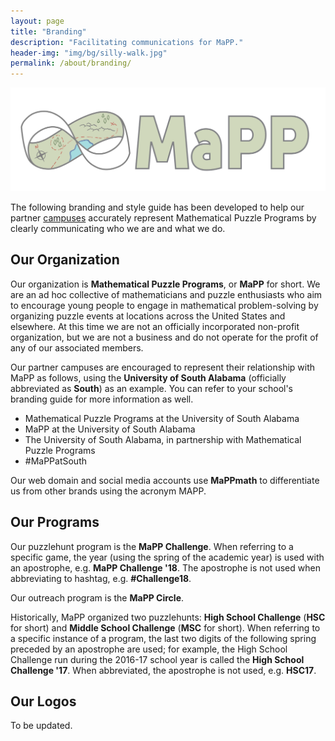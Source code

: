 ```yaml
---
layout: page
title: "Branding"
description: "Facilitating communications for MaPP."
header-img: "img/bg/silly-walk.jpg"
permalink: /about/branding/
---
```


![MaPP logo](/img/logo/banner_color.svg)

The following branding and style guide has been developed to help our
partner [campuses](/campuses/) accurately represent Mathematical Puzzle
Programs by clearly communicating who we are and what we do.

## Our Organization

Our organization is **Mathematical Puzzle Programs**, or **MaPP** for
short. We are an ad hoc collective of mathematicians and puzzle enthusiasts
who aim to encourage young people to engage in mathematical problem-solving
by organizing puzzle events at locations across the United States and
elsewhere. At this time we are not an officially incorporated non-profit
organization, but we are not a business and do not operate for the profit
of any of our associated members.

Our partner campuses are encouraged to represent their relationship
with MaPP as follows, using the **University of South Alabama** (officially
abbreviated as **South**) as an example. You can refer
to your school's branding guide for more information as well.

- Mathematical Puzzle Programs at the University of South Alabama
- MaPP at the University of South Alabama
- The University of South Alabama,
  in partnership with Mathematical Puzzle Programs
- #MaPPatSouth

Our web domain and social media accounts use **MaPPmath** to
differentiate us from other brands using the acronym MAPP.

## Our Programs

Our puzzlehunt program is the **MaPP Challenge**. When referring to a specific
game, the year (using the spring of the academic year) is used with an
apostrophe, e.g. **MaPP Challenge '18**. The apostrophe is not used when
abbreviating to hashtag, e.g. **#Challenge18**.

Our outreach program is the **MaPP Circle**.

Historically, MaPP organized two puzzlehunts: **High School Challenge**
(**HSC** for short) and **Middle School Challenge** (**MSC** for short).
When referring to a specific instance
of a program, the last two digits of the following spring preceded by
an apostrophe are used;
for example, the High School Challenge run during the 2016-17 school
year is called the **High School Challenge '17**. When abbreviated,
the apostrophe is not used, e.g. **HSC17**.

## Our Logos

To be updated.
